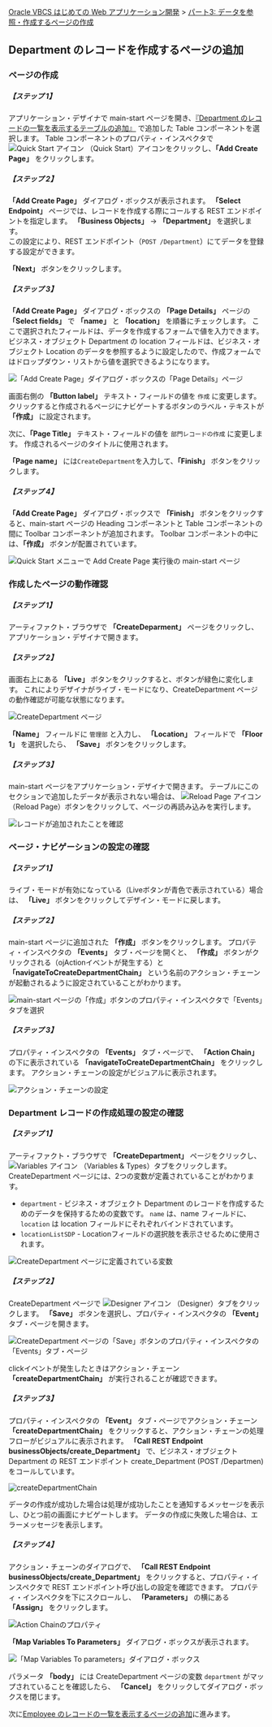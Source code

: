 [Oracle VBCS はじめての Web アプリケーション開発](../../README.md) >
[パート3: データを参照・作成するページの作成](README.md)

## Department のレコードを作成するページの追加

### ページの作成

##### 【ステップ 1】

アプリケーション・デザイナで main-start ページを開き、[『Department のレコードの一覧を表示するテーブルの追加』](add_departments_table.md) で追加した Table コンポーネントを選択します。
Table コンポーネントのプロパティ・インスペクタで
<img src="../icons/vbcscp_qs_icon.png" alt="Quick Start アイコン">
（Quick Start）アイコンをクリックし、**「Add Create Page」** をクリックします。

##### 【ステップ 2】

**「Add Create Page」** ダイアログ・ボックスが表示されます。
**「Select Endpoint」** ページでは、レコードを作成する際にコールする REST エンドポイントを指定します。
**「Business Objects」** → **「Department」** を選択します。  
この設定により、REST エンドポイント（`POST /Department`）にてデータを登録する設定ができます。  

**「Next」** ボタンをクリックします。

##### 【ステップ 3】

**「Add Create Page」** ダイアログ・ボックスの **「Page Details」** ページの **「Select fields」** で **「name」** と **「location」** を順番にチェックします。
ここで選択されたフィールドは、データを作成するフォームで値を入力できます。
ビジネス・オブジェクト Department の location フィールドは、ビジネス・オブジェクト Location のデータを参照するように設定したので、作成フォームではドロップダウン・リストから値を選択できるようになります。

![「Add Create Page」ダイアログ・ボックスの「Page Details」ページ](images/department_page_details.png)

画面右側の **「Button label」** テキスト・フィールドの値を `作成` に変更します。
クリックすると作成されるページにナビゲートするボタンのラベル・テキストが **「作成」** に設定されます。

次に、**「Page Title」** テキスト・フィールドの値を `部門レコードの作成` に変更します。
作成されるページのタイトルに使用されます。

**「Page name」** には`CreateDepartment`を入力して、**「Finish」** ボタンをクリックします。

##### 【ステップ 4】

**「Add Create Page」** ダイアログ・ボックスで **「Finish」** ボタンをクリックすると、main-start ページの Heading コンポーネントと Table コンポーネントの間に Toolbar コンポーネントが追加されます。
Toolbar コンポーネントの中には、**「作成」** ボタンが配置されています。

![Quick Start メニューで Add Create Page 実行後の main-start ページ](images/main-start-add_create_page.png)

### 作成したページの動作確認

##### 【ステップ 1】

アーティファクト・ブラウザで **「CreateDeparment」** ページをクリックし、アプリケーション・デザイナで開きます。

##### 【ステップ 2】

画面右上にある **「Live」** ボタンをクリックすると、ボタンが緑色に変化します。
これによりデザイナがライブ・モードになり、CreateDepartment ページの動作確認が可能な状態になります。

![CreateDepartment ページ](images/create_department_live_set.png)

**「Name」** フィールドに `管理部` と入力し、 **「Location」** フィールドで **「Floor 1」** を選択したら、 **「Save」** ボタンをクリックします。

##### 【ステップ 3】

main-start ページをアプリケーション・デザイナで開きます。
テーブルにこのセクションで追加したデータが表示されない場合は、
<img src="../icons/vbcscp_reload_icon.png" alt="Reload Page アイコン">
（Reload Page）ボタンをクリックして、ページの再読み込みを実行します。

![レコードが追加されたことを確認](images/department_table_live.png)

### ページ・ナビゲーションの設定の確認

##### 【ステップ 1】

ライブ・モードが有効になっている（Liveボタンが青色で表示されている）場合は、 **「Live」** ボタンをクリックしてデザイン・モードに戻します。

##### 【ステップ 2】

main-start ページに追加された **「作成」** ボタンをクリックします。
プロパティ・インスペクタの **「Events」** タブ・ページを開くと、 **「作成」** ボタンがクリックされる（ojActionイベントが発生する）と **「navigateToCreateDepartmentChain」** という名前のアクション・チェーンが起動されるように設定されていることがわかります。

![main-start ページの「作成」ボタンのプロパティ・インスペクタで「Events」タブを選択](images/create_department_chains.png)

##### 【ステップ 3】

プロパティ・インスペクタの **「Events」** タブ・ページで、 **「Action Chain」** の下に表示されている **「navigateToCreateDepartmentChain」** をクリックします。
アクション・チェーンの設定がビジュアルに表示されます。

![アクション・チェーンの設定](images/create_department_chains2.png)

### Department レコードの作成処理の設定の確認

##### 【ステップ 1】

アーティファクト・ブラウザで **「CreateDepartment」** ページをクリックし、
<img src="../icons/vbcscp_variables_icon.png" alt="Variables アイコン">
（Variables & Types）タブをクリックします。
CreateDepartment ページには、2つの変数が定義されていることがわかります。

* `department` - ビジネス・オブジェクト Department のレコードを作成するためのデータを保持するための変数です。
`name` は、name フィールドに、 `location` は location フィールドにそれぞれバインドされています。
* `locationListSDP` - Locationフィールドの選択肢を表示させるために使用されます。

![CreateDepartment ページに定義されている変数](images/create_department_variable.png)

##### 【ステップ 2】

CreateDepartment ページで
<img src="../icons/vbcscp_designer_icon.png" alt="Designer アイコン">
（Designer）タブをクリックします。
**「Save」** ボタンを選択し、プロパティ・インスペクタの **「Event」** タブ・ページを開きます。

![CreateDepartment ページの「Save」ボタンのプロパティ・インスペクタの「Events」タブ・ページ](images/create_department_events.png)

clickイベントが発生したときはアクション・チェーン **「createDepartmentChain」** が実行されることが確認できます。

##### 【ステップ 3】

プロパティ・インスペクタの **「Event」** タブ・ページでアクション・チェーン **「createDepartmentChain」** をクリックすると、アクション・チェーンの処理フローがビジュアルに表示されます。
**「Call REST Endpoint businessObjects/create_Department」** で、ビジネス・オブジェクト Department の REST エンドポイント create_Department (POST /Departmen) をコールしています。

![createDepartmentChain](images/create_department_events_chain.png)

データの作成が成功した場合は処理が成功したことを通知するメッセージを表示し、ひとつ前の画面にナビゲートします。
データの作成に失敗した場合は、エラーメッセージを表示します。

##### 【ステップ 4】

アクション・チェーンのダイアログで、 **「Call REST Endpoint businessObjects/create_Department」** をクリックすると、プロパティ・インスペクタで REST エンドポイント呼び出しの設定を確認できます。
プロパティ・インスペクタを下にスクロールし、 **「Parameters」** の横にある **「Assign」** をクリックします。

![Action Chainのプロパティ](images/create_department_chain_mapping.png)

**「Map Variables To Parameters」** ダイアログ・ボックスが表示されます。

![「Map Variables To parameters」ダイアログ・ボックス](images/create_department_events_chain2.png)

パラメータ **「body」** には CreateDepartment ページの変数 `department` がマップされていることを確認したら、 **「Cancel」** をクリックしてダイアログ・ボックスを閉じます。  

次に[Employee のレコードの一覧を表示するページの追加](add_employees_table.md)に進みます。
